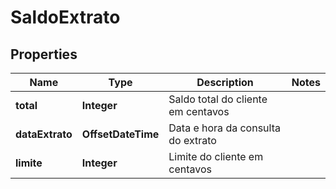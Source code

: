 

# SaldoExtrato


## Properties

| Name | Type | Description | Notes |
|------------ | ------------- | ------------- | -------------|
|**total** | **Integer** | Saldo total do cliente em centavos |  |
|**dataExtrato** | **OffsetDateTime** | Data e hora da consulta do extrato |  |
|**limite** | **Integer** | Limite do cliente em centavos |  |



